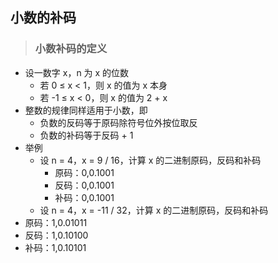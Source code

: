 ## 小数的补码

>### 小数补码的定义
* 设一数字 x，n 为 x 的位数
    * 若 0 ≤ x < 1，则 x 的值为 x 本身
    * 若 -1 ≤ x < 0，则 x 的值为 2 + x
* 整数的规律同样适用于小数，即
    * 负数的反码等于原码除符号位外按位取反
    * 负数的补码等于反码 + 1
* 举例
    * 设 n = 4，x = 9 / 16，计算 x 的二进制原码，反码和补码
        * 原码：0,0.1001
        * 反码：0,0.1001
        * 补码：0,0.1001
    * 设 n = 4，x = -11 / 32，计算 x 的二进制原码，反码和补码
* 原码：1,0.01011
* 反码：1,0.10100
* 补码：1,0.10101
